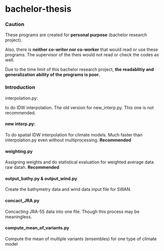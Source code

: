 # bachelor-thesis

### Caution

These programs are created for **personal purpose** (bachelor research project). 

Also, there is **neither co-writer nor co-worker** that would read or use these programs. The supervisor of the theis would not read or check the codes as well.

Due to the time limit of this bachelor research project, **the readablitiy and generalization ability of the programs is poor.**

### Introduction

interpolation.py:

to do IDW interpolation. The old version for new_interp.py. This one is not recommended.

#### new interp.py:

To do spatial IDW interpolation for climate models. Much faster than interpolation.py even without multiprocessing. **Recommended**

#### weighting.py

Assigning weights and do statistical evaluation for weighted average data raw datah. **Recommended**

#### output_bathy.py & output_wind.py

Create the bathymetry data and wind data input file for SWAN.

#### concact_JRA.py

Concacting JRA-55 data into one file. Though this process may be meaningless.

#### compute_mean_of_variants.py

Compute the mean of multiple variants (ensembles) for one type of climate model



